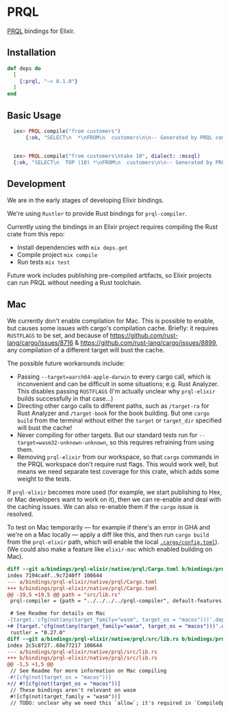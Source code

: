 # PRQL

[PRQL](https://prql-lang.org/) bindings for Elixir.

## Installation

```elixir
def deps do
  [
    {:prql, "~> 0.1.0"}
  ]
end
```

## Basic Usage

```elixir
  iex> PRQL.compile("from customers")
      {:ok, "SELECT\n  *\nFROM\n  customers\n\n-- Generated by PRQL compiler version 0.3.1 (https://prql-lang.org)\n"}


  iex> PRQL.compile("from customers\ntake 10", dialect: :mssql)
  {:ok, "SELECT\n  TOP (10) *\nFROM\n  customers\n\n-- Generated by PRQL compiler version 0.3.1 (https://prql-lang.org)\n"}
```

## Development

We are in the early stages of developing Elixir bindings.

We're using `Rustler` to provide Rust bindings for `prql-compiler`.

Currently using the bindings in an Elixir project requires compiling the Rust
crate from this repo:

- Install dependencies with `mix deps.get`
- Compile project `mix compile`
- Run tests `mix test`

Future work includes publishing pre-compiled artifacts, so Elixir projects can
run PRQL without needing a Rust toolchain.

## Mac

We currently don't enable compilation for Mac. This is possible to enable, but
causes some issues with cargo's compilation cache. Briefly: it requires
`RUSTFLAGS` to be set, and because of
<https://github.com/rust-lang/cargo/issues/8716> &
<https://github.com/rust-lang/cargo/issues/8899>, any compilation of a different
target will bust the cache.

The possible future workarounds include:

- Passing `--target=aarch64-apple-darwin` to every cargo call, which is
  inconvenient and can be difficult in some situations; e.g. Rust Analyzer. This
  disables passing `RUSTFLAGS` (I'm actually unclear why `prql-elixir` builds
  successfully in that case...)
- Directing other cargo calls to different paths, such as `/target-ra` for Rust
  Analyzer and `/target-book` for the book building. But one `cargo build` from
  the terminal without either the `target` or `target_dir` specified will bust
  the cache!
- Never compiling for other targets. But our standard tests run for
  `--target=wasm32-unknown-unknown`, so this requires refraining from using
  them.
- Removing `prql-elixir` from our workspace, so that `cargo` commands in the
  PRQL workspace don't require rust flags. This would work well, but means we
  need separate test coverage for this crate, which adds some weight to the
  tests.

If `prql-elixir` becomes more used (for example, we start publishing to Hex, or
Mac developers want to work on it), then we can re-enable and deal with the
caching issues. We can also re-enable them if the `cargo` issue is resolved.

To test on Mac temporarily — for example if there's an error in GHA and we're on
a Mac locally — apply a diff like this, and then run `cargo build` from the
`prql-elixir` path, which will enable the local
[`.cargo/config.toml`](native/prql/.cargo/config.toml)). (We could also make a
feature like `elixir-mac` which enabled building on Mac).

```diff
diff --git a/bindings/prql-elixir/native/prql/Cargo.toml b/bindings/prql-elixir/native/prql/Cargo.toml
index 7194ca4f..9c7240ff 100644
--- a/bindings/prql-elixir/native/prql/Cargo.toml
+++ b/bindings/prql-elixir/native/prql/Cargo.toml
@@ -19,5 +19,5 @@ path = "src/lib.rs"
 prql-compiler = {path = "../../../../prql-compiler", default-features = false, version = "0.6.1"}

 # See Readme for details on Mac
-[target.'cfg(not(any(target_family="wasm", target_os = "macos")))'.dependencies]
+# [target.'cfg(not(any(target_family="wasm", target_os = "macos")))'.dependencies]
 rustler = "0.27.0"
diff --git a/bindings/prql-elixir/native/prql/src/lib.rs b/bindings/prql-elixir/native/prql/src/lib.rs
index 2c5c8f27..68e77217 100644
--- a/bindings/prql-elixir/native/prql/src/lib.rs
+++ b/bindings/prql-elixir/native/prql/src/lib.rs
@@ -1,5 +1,5 @@
 // See Readme for more information on Mac compiling
-#![cfg(not(target_os = "macos"))]
+// #![cfg(not(target_os = "macos"))]
 // These bindings aren't relevant on wasm
 #![cfg(not(target_family = "wasm"))]
 // TODO: unclear why we need this `allow`; it's required in `CompileOptions`,

```
